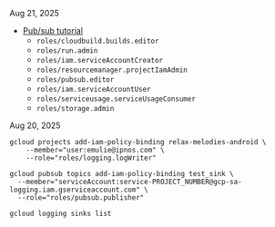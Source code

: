 
Aug 21, 2025
- [Pub/sub tutorial](https://cloud.google.com/run/docs/tutorials/pubsub)
    * `roles/cloudbuild.builds.editor`
    * `roles/run.admin`
    * `roles/iam.serviceAccountCreator`
    * `roles/resourcemanager.projectIamAdmin`
    * `roles/pubsub.editor`
    * `roles/iam.serviceAccountUser`
    * `roles/serviceusage.serviceUsageConsumer`
    * `roles/storage.admin`


Aug 20, 2025
```{}
gcloud projects add-iam-policy-binding relax-melodies-android \
    --member="user:emulie@ipnos.com" \
    --role="roles/logging.logWriter"

gcloud pubsub topics add-iam-policy-binding test_sink \
  --member="serviceAccount:service-PROJECT_NUMBER@gcp-sa-logging.iam.gserviceaccount.com" \
  --role="roles/pubsub.publisher"

gcloud logging sinks list


```
